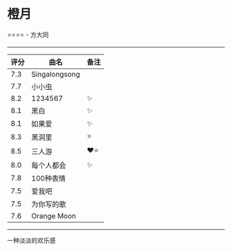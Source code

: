 # 橙月
⭐⭐⭐⭐ - 方大同

---

| 评分  | 曲名            | 备注  |
| --- | ------------- | --- |
| 7.3 | Singalongsong |     |
| 7.7 | 小小虫           |     |
| 8.2 | 1234567       | ✨   |
| 8.1 | 黑白            | ✨   |
| 8.1 | 如果爱           | ✨   |
| 8.3 | 黑洞里           | ⭐   |
| 8.5 | 三人游           | ❤️⭐ |
| 8.0 | 每个人都会         | ✨   |
| 7.8 | 100种表情        |     |
| 7.5 | 爱我吧           |     |
| 7.5 | 为你写的歌         |     |
| 7.6 | Orange Moon   |     |

---

一种淡淡的欢乐感
